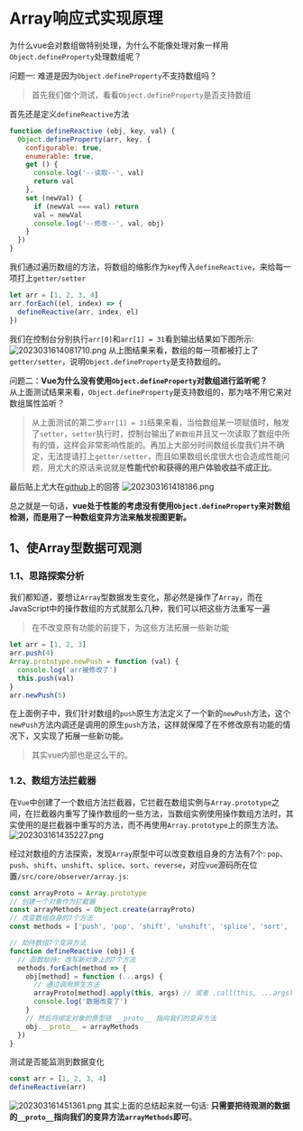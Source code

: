 # Array响应式实现原理
为什么vue会对数组做特别处理，为什么不能像处理对象一样用`Object.defineProperty`处理数组呢？

问题一: 难道是因为`Object.defineProperty`不支持数组吗？
> 首先我们做个测试，看看`Object.defineProperty`是否支持数组

首先还是定义`defineReactive`方法
```js
function defineReactive (obj, key, val) {
  Object.defineProperty(arr, key, {
    configurable: true,
    enumerable: true,
    get () {
      console.log('--读取--', val)
      return val
    },
    set (newVal) {
      if (newVal === val) return
      val = newVal
      console.log('--修改--', val, obj)
    }
  })
}
```
我们通过遍历数组的方法，将数组的缩影作为`key`传入`defineReactive`，来给每一项打上`getter/setter`
```js
let arr = [1, 2, 3, 4]
arr.forEach((el, index) => {
  defineReactive(arr, index, el)
})
```
我们在控制台分别执行`arr[0]`和`arr[1] = 31`看到输出结果如下图所示: 
![2023031614081710.png](http://img.itchenliang.club/img/2023031614081710.png)
从上图结果来看，数组的每一项都被打上了`getter/setter`，说明`Object.defineProperty`是支持数组的。

问题二：**Vue为什么没有使用`Object.defineProperty`对数组进行监听呢？**<br>
从上面测试结果来看，`Object.defineProperty`是支持数组的，那为啥不用它来对数组属性监听？
> 从上面测试的第二步`arr[1] = 31`结果来看，当给数组某一项赋值时，触发了`setter`，`setter`执行时，控制台输出了`新数组`并且又一次读取了数组中所有的值，这样会非常影响性能的。再加上大部分时间数组长度我们并不确定，无法提请打上`getter/setter`，而且如果数组长度很大也会造成性能问题，用尤大的原话来说就是**性能代价和获得的用户体验收益不成正比**。

最后贴上尤大在[github](https://github.com/vuejs/vue/issues/8562)上的回答
![202303161418186.png](http://img.itchenliang.club/img/202303161418186.png)

总之就是一句话，**vue处于性能的考虑没有使用`Object.defineProperty`来对数组检测，而是用了一种数组变异方法来触发视图更新。**

## 1、使Array型数据可观测
### 1.1、思路探索分析
我们都知道，要想让`Array`型数据发生变化，那必然是操作了`Array`，而在JavaScript中的操作数组的方式就那么几种，我们可以把这些方法重写一遍
> 在不改变原有功能的前提下，为这些方法拓展一些新功能
```js
let arr = [1, 2, 3]
arr.push(4)
Array.prototype.newPush = function (val) {
  console.log('arr被修改了')
  this.push(val)
}
arr.newPush(5)
```
在上面例子中，我们针对数组的`push`原生方法定义了一个新的`newPush`方法，这个`newPush`方法内调还是调用的原生`push`方法，这样就保障了在不修改原有功能的情况下，又实现了拓展一些新功能。
> 其实vue内部也是这么干的。

### 1.2、数组方法拦截器
在`Vue`中创建了一个数组方法拦截器，它拦截在数组实例与`Array.prototype`之间，在拦截器内重写了操作数组的一些方法，当数组实例使用操作数组方法时，其实使用的是拦截器中重写的方法，而不再使用`Array.prototype`上的原生方法。
![202303161435227.png](http://img.itchenliang.club/img/202303161435227.png)

经过对数组的方法探索，发现`Array`原型中可以改变数组自身的方法有7个: `pop`、`push`、`shift`、`unshift`、`splice`、`sort`、`reverse`，对应`vue`源码所在位置`/src/core/observer/array.js`:
```js
const arrayProto = Array.prototype
// 创建一个对象作为拦截器
const arrayMethods = Object.create(arrayProto)
// 改变数组自身的7个方法
const methods = ['push', 'pop', 'shift', 'unshift', 'splice', 'sort', 'reverse']

// 劫持数组7个变异方法
function defineReactive (obj) {
  // 函数劫持: 改写新对象上的7个方法
  methods.forEach(method => {
    obj[method] = function (...args) {
      // 通过调用原生方法
      arrayProto[method].apply(this, args) // 或者 .call(this, ...args)
      console.log('数据改变了')
    }
    // 然后将绑定对象的原型链 __proto__ 指向我们的变异方法
    obj.__proto__ = arrayMethods
  })
}
```
测试是否能监测到数据变化
```js
const arr = [1, 2, 3, 4]
defineReactive(arr)
```
![202303161451361.png](http://img.itchenliang.club/img/202303161451361.png)
其实上面的总结起来就一句话: **只需要把待观测的数据的`__proto__`指向我们的变异方法`arrayMethods`即可**。


